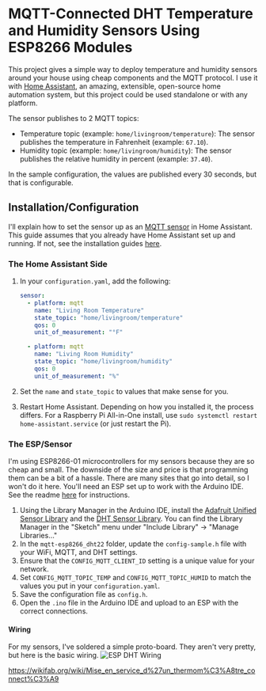 # MQTT-Connected DHT Temperature and Humidity Sensors Using ESP8266 Modules
This project gives a simple way to deploy temperature and humidity sensors around your house using cheap components and the MQTT protocol. I use it with [Home Assistant](https://home-assistant.io/), an amazing, extensible, open-source home automation system, but this project could be used standalone or with any platform.

The sensor publishes to 2 MQTT topics:
- Temperature topic (example: `home/livingroom/temperature`): The sensor publishes the temperature in Fahrenheit (example: `67.10`).
- Humidity topic (example: `home/livingroom/humidity`): The sensor publishes the relative humidity in percent (example: `37.40`).

In the sample configuration, the values are published every 30 seconds, but that is configurable.

## Installation/Configuration
I'll explain how to set the sensor up as an [MQTT sensor](https://home-assistant.io/components/sensor.mqtt/) in Home Assistant. This guide assumes that you already have Home Assistant set up and running. If not, see the installation guides [here](https://home-assistant.io/getting-started/).

### The Home Assistant Side
1. In your `configuration.yaml`, add the following:

    ```yaml
    sensor:
      - platform: mqtt
        name: "Living Room Temperature"
        state_topic: "home/livingroom/temperature"
        qos: 0
        unit_of_measurement: "°F"

      - platform: mqtt
        name: "Living Room Humidity"
        state_topic: "home/livingroom/humidity"
        qos: 0
        unit_of_measurement: "%"
    ```
2. Set the `name` and `state_topic` to values that make sense for you.
3. Restart Home Assistant. Depending on how you installed it, the process differs. For a Raspberry Pi All-in-One install, use `sudo systemctl restart home-assistant.service` (or just restart the Pi).

### The ESP/Sensor
I'm using ESP8266-01 microcontrollers for my sensors because they are so cheap and small. The downside of the size and price is that programming them can be a bit of a hassle. There are many sites that go into detail, so I won't do it here. You'll need an ESP set up to work with the Arduino IDE. See the readme [here](https://github.com/esp8266/Arduino) for instructions.

1. Using the Library Manager in the Arduino IDE, install the [Adafruit Unified Sensor Library](https://github.com/adafruit/Adafruit_Sensor) and the [DHT Sensor Library](https://github.com/adafruit/DHT-sensor-library). You can find the Library Manager in the "Sketch" menu under "Include Library" -> "Manage Libraries..."
2. In the `mqtt-esp8266_dht22` folder, update the `config-sample.h` file with your WiFi, MQTT, and DHT settings.
4. Ensure that the `CONFIG_MQTT_CLIENT_ID` setting is a unique value for your network.
5. Set `CONFIG_MQTT_TOPIC_TEMP` and `CONFIG_MQTT_TOPIC_HUMID` to match the values you put in your `configuration.yaml`.
6. Save the configuration file as `config.h`.
7. Open the `.ino` file in the Arduino IDE and upload to an ESP with the correct connections.

#### Wiring
For my sensors, I've soldered a simple proto-board. They aren't very pretty, but here is the basic wiring.
![ESP DHT Wiring](https://raw.githubusercontent.com/corbanmailloux/esp-mqtt-dht/master/ESP%20DHT_bb.png)


https://wikifab.org/wiki/Mise_en_service_d%27un_thermom%C3%A8tre_connect%C3%A9
